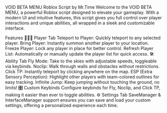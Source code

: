VOID BETA MENU
Roblox Script by Mr.Time
Welcome to the VOID BETA MENU, a powerful Roblox script designed to elevate your gameplay. With a modern UI and intuitive features, this script gives you full control over player interactions and unique abilities, all wrapped in a sleek and customizable interface.

Features
🧑‍🤝‍🧑 Player Tab
Teleport to Player: Quickly teleport to any selected player.
Bring Player: Instantly summon another player to your location.
Freeze Player: Lock any player in place for better control.
Refresh Player List: Automatically or manually update the player list for quick access.
🛠 Ability Tab
Fly Mode: Take to the skies with adjustable speeds, toggleable via keybinds.
Noclip: Walk through walls and obstacles without restrictions.
Click TP: Instantly teleport by clicking anywhere on the map.
ESP (Extra Sensory Perception): Highlight other players with team-colored outlines for easy tracking.
Infinite Jump: Keep jumping without touching the ground, no limits!
🎛 Custom Keybinds
Configure keybinds for Fly, Noclip, and Click TP, making it easier than ever to toggle abilities.
⚙️ Settings Tab
SaveManager & InterfaceManager support ensures you can save and load your custom settings, offering a personalized experience each time.
